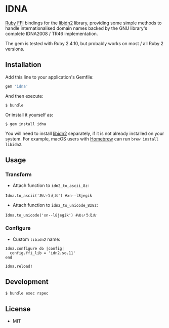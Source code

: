 # IDNA

[Ruby FFI](https://github.com/ffi/ffi) bindings for the [libidn2](https://www.gnu.org/software/libidn/#libidn2) library, providing some simple methods to handle internationalised domain names backed by the GNU library's complete IDNA2008 / TR46 implementation.

The gem is tested with Ruby 2.4.10, but probably works on most / all Ruby 2 versions.

## Installation

Add this line to your application's Gemfile:

```ruby
gem 'idna'
```

And then execute:

```
$ bundle
```

Or install it yourself as:

```
$ gem install idna
```

You will need to install [libidn2](https://www.gnu.org/software/libidn/#libidn2) separately, if it is not already installed on your system. For example, macOS users with [Homebrew](https://brew.sh) can run `brew install libidn2`.

## Usage

### Transform

* Attach function to `idn2_to_ascii_8z`:

```
Idna.to_ascii('あいうえお') #xn--l8jegik
```

* Attach function to `idn2_to_unicode_8z8z`:

```
Idna.to_unicode('xn--l8jegik') #あいうえお
```

### Configure

* Custom `libidn2` name:

```
Idna.configure do |config|
  config.ffi_lib = 'idn2.so.11'
end

Idna.reload!
```

## Development

```
$ bundle exec rspec
```

## License

* MIT
